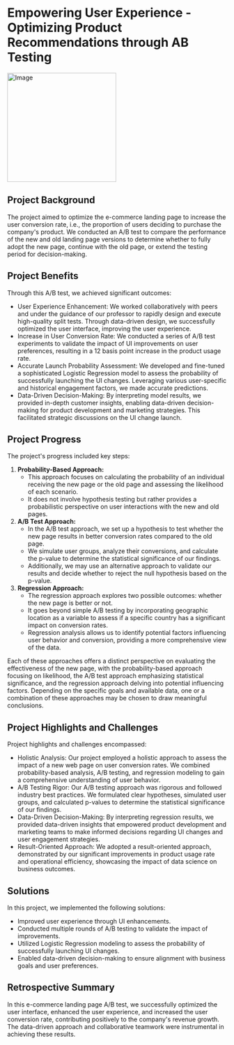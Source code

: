 # Empowering User Experience - Optimizing Product Recommendations through AB Testing


<p>
  <img src="https://github.com/datoujinggzj/DS_Project_Portfolio/assets/99417740/8499b84a-99b9-4890-b316-f5f4cd900bec" alt="Image" width="250" height="250">
</p>


## Project Background

The project aimed to optimize the e-commerce landing page to increase the user conversion rate, i.e., the proportion of users deciding to purchase the company's product. We conducted an A/B test to compare the performance of the new and old landing page versions to determine whether to fully adopt the new page, continue with the old page, or extend the testing period for decision-making.

## Project Benefits

Through this A/B test, we achieved significant outcomes:

- User Experience Enhancement: We worked collaboratively with peers and under the guidance of our professor to rapidly design and execute high-quality split tests. Through data-driven design, we successfully optimized the user interface, improving the user experience.
- Increase in User Conversion Rate: We conducted a series of A/B test experiments to validate the impact of UI improvements on user preferences, resulting in a 12 basis point increase in the product usage rate.
- Accurate Launch Probability Assessment: We developed and fine-tuned a sophisticated Logistic Regression model to assess the probability of successfully launching the UI changes. Leveraging various user-specific and historical engagement factors, we made accurate predictions.
- Data-Driven Decision-Making: By interpreting model results, we provided in-depth customer insights, enabling data-driven decision-making for product development and marketing strategies. This facilitated strategic discussions on the UI change launch.

## Project Progress

The project's progress included key steps:

1. **Probability-Based Approach:**
   - This approach focuses on calculating the probability of an individual receiving the new page or the old page and assessing the likelihood of each scenario.
   - It does not involve hypothesis testing but rather provides a probabilistic perspective on user interactions with the new and old pages.
2. **A/B Test Approach:**
   - In the A/B test approach, we set up a hypothesis to test whether the new page results in better conversion rates compared to the old page.
   - We simulate user groups, analyze their conversions, and calculate the p-value to determine the statistical significance of our findings.
   - Additionally, we may use an alternative approach to validate our results and decide whether to reject the null hypothesis based on the p-value.
3. **Regression Approach:**
   - The regression approach explores two possible outcomes: whether the new page is better or not.
   - It goes beyond simple A/B testing by incorporating geographic location as a variable to assess if a specific country has a significant impact on conversion rates.
   - Regression analysis allows us to identify potential factors influencing user behavior and conversion, providing a more comprehensive view of the data.

Each of these approaches offers a distinct perspective on evaluating the effectiveness of the new page, with the probability-based approach focusing on likelihood, the A/B test approach emphasizing statistical significance, and the regression approach delving into potential influencing factors. Depending on the specific goals and available data, one or a combination of these approaches may be chosen to draw meaningful conclusions.

## Project Highlights and Challenges

Project highlights and challenges encompassed:

- Holistic Analysis: Our project employed a holistic approach to assess the impact of a new web page on user conversion rates. We combined probability-based analysis, A/B testing, and regression modeling to gain a comprehensive understanding of user behavior.
- A/B Testing Rigor: Our A/B testing approach was rigorous and followed industry best practices. We formulated clear hypotheses, simulated user groups, and calculated p-values to determine the statistical significance of our findings.
- Data-Driven Decision-Making: By interpreting regression results, we provided data-driven insights that empowered product development and marketing teams to make informed decisions regarding UI changes and user engagement strategies.
- Result-Oriented Approach: We adopted a result-oriented approach, demonstrated by our significant improvements in product usage rate and operational efficiency, showcasing the impact of data science on business outcomes.

## Solutions 

In this project, we implemented the following solutions:

- Improved user experience through UI enhancements.
- Conducted multiple rounds of A/B testing to validate the impact of improvements.
- Utilized Logistic Regression modeling to assess the probability of successfully launching UI changes.
- Enabled data-driven decision-making to ensure alignment with business goals and user preferences.

## Retrospective Summary

In this e-commerce landing page A/B test, we successfully optimized the user interface, enhanced the user experience, and increased the user conversion rate, contributing positively to the company's revenue growth. The data-driven approach and collaborative teamwork were instrumental in achieving these results.
